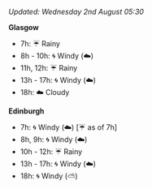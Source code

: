 *Updated: Wednesday 2nd August 05:30*

**Glasgow**

* 7h: :umbrella: Rainy
* 8h - 10h: :cyclone: Windy (:cloud:)
* 11h, 12h: :umbrella: Rainy
* 13h - 17h: :cyclone: Windy (:cloud:)
* 18h: :cloud: Cloudy

**Edinburgh**

* 7h: :cyclone: Windy (:cloud:) [:umbrella: as of 7h]
* 8h, 9h: :cyclone: Windy (:cloud:)
* 10h - 12h: :umbrella: Rainy
* 13h - 17h: :cyclone: Windy (:cloud:)
* 18h: :cyclone: Windy (:partly_sunny:)
